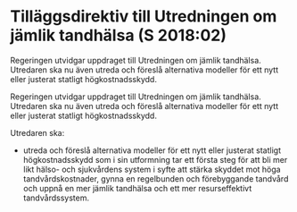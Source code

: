 # Tilläggsdirektiv till Utredningen om jämlik tandhälsa (S 2018:02)

Regeringen utvidgar uppdraget till Utredningen om jämlik tandhälsa. Utredaren ska nu även
utreda och föreslå alternativa modeller för ett nytt eller justerat statligt högkostnadsskydd.

Regeringen utvidgar uppdraget till Utredningen om jämlik tandhälsa. Utredaren ska nu även
utreda och föreslå alternativa modeller för ett nytt eller justerat statligt högkostnadsskydd.

Utredaren ska:

* utreda och föreslå alternativa modeller för ett nytt eller justerat statligt högkostnadsskydd som i sin utformning tar ett första steg för att bli mer likt hälso- och sjukvårdens system i syfte att stärka skyddet mot höga tandvårdskostnader, gynna en regelbunden och förebyggande tandvård och uppnå en mer jämlik tandhälsa och ett mer resurseffektivt tandvårdssystem.
